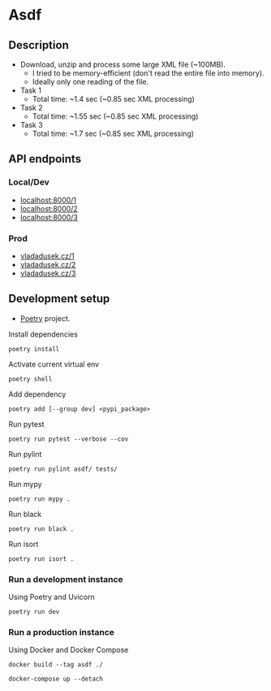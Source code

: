 # Asdf

## Description

- Download, unzip and process some large XML file (~100MB).
    - I tried to be memory-efficient (don't read the entire file into memory).
    - Ideally only one reading of the file.
- Task 1
    - Total time: ~1.4 sec (~0.85 sec XML processing)
- Task 2
    - Total time: ~1.55 sec (~0.85 sec XML processing)
- Task 3
    - Total time: ~1.7 sec (~0.85 sec XML processing)

## API endpoints

### Local/Dev

- [localhost:8000/1](http://localhost:8000/1)
- [localhost:8000/2](http://localhost:8000/2)
- [localhost:8000/3](http://localhost:8000/3)

### Prod

- [vladadusek.cz/1](https://vladadusek.cz/1)
- [vladadusek.cz/2](https://vladadusek.cz/2)
- [vladadusek.cz/3](https://vladadusek.cz/3)

## Development setup

- [Poetry](https://python-poetry.org/) project.

Install dependencies

```
poetry install
```

Activate current virtual env

```
poetry shell
```

Add dependency

```
poetry add [--group dev] <pypi_package>
```

Run pytest

```
poetry run pytest --verbose --cov
```

Run pylint

```
poetry run pylint asdf/ tests/
```

Run mypy

```
poetry run mypy .
```

Run black

```
poetry run black .
```

Run isort

```
poetry run isort .
```

### Run a development instance

Using Poetry and Uvicorn

```
poetry run dev
```

### Run a production instance

Using Docker and Docker Compose

```
docker build --tag asdf ./
```

```
docker-compose up --detach
```

